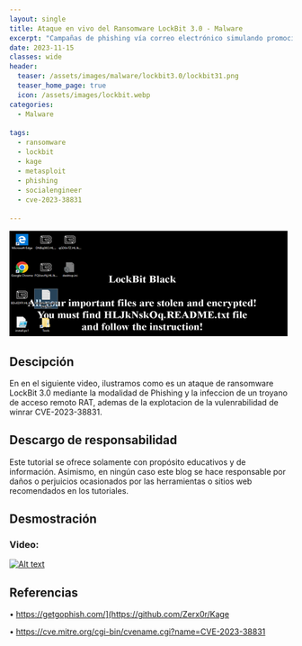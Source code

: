 ```yaml
---
layout: single
title: Ataque en vivo del Ransomware LockBit 3.0 - Malware
excerpt: "Campañas de phishing vía correo electrónico simulando promoción de plataformas de streaming y posterior captura de credenciales de usuario"
date: 2023-11-15
classes: wide
header:
  teaser: /assets/images/malware/lockbit3.0/lockbit31.png
  teaser_home_page: true
  icon: /assets/images/lockbit.webp
categories:
  - Malware
 
tags:  
  - ransomware
  - lockbit
  - kage
  - metasploit
  - phishing
  - socialengineer
  - cve-2023-38831
  
---
```


![](/assets/images/malware/lockbit3.0/lockbit31.png)

## Descipción

En en el siguiente video, ilustramos como es un ataque de ransomware LockBit 3.0 mediante la modalidad de Phishing y la infeccion de un troyano de acceso remoto RAT, ademas de la explotacion de la vulenrabilidad de winrar CVE-2023-38831.

## Descargo de responsabilidad

Este tutorial se ofrece solamente con propósito educativos y de información. Asimismo, en ningún caso este blog se hace responsable por daños o perjuicios ocasionados por las herramientas o sitios web recomendados en los tutoriales.

## Desmostración

### Video:

[![Alt text](https://img.youtube.com/vi/2o0k5g3E5_0/0.jpg)]([https://www.youtube.com/watch?v=2o0k5g3E5_0](https://www.youtube.com/watch?v=XXno1s-VgaU))

## Referencias

• https://getgophish.com/](https://github.com/Zerx0r/Kage

• https://cve.mitre.org/cgi-bin/cvename.cgi?name=CVE-2023-38831
